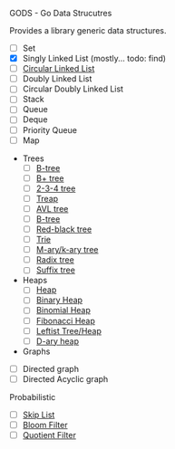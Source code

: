 GODS - Go Data Strucutres

Provides a library generic data structures.

- [ ] Set
- [x] Singly Linked List (mostly... todo: find)
- [ ] [Circular Linked List](https://www.geeksforgeeks.org/circular-linked-list/)
- [ ] Doubly Linked List
- [ ] Circular Doubly Linked List
- [ ] Stack
- [ ] Queue
- [ ] Deque
- [ ] Priority Queue
- [ ] Map
- Trees
  - [ ] [B-tree](https://en.wikipedia.org/wiki/B-tree)
  - [ ] [B+ tree](https://en.wikipedia.org/wiki/B+_tree)
  - [ ] [2-3-4 tree](https://en.wikipedia.org/wiki/2-3-4_tree)
  - [ ] [Treap](https://en.wikipedia.org/wiki/Treap)
  - [ ] [AVL tree](https://en.wikipedia.org/wiki/AVL_tree)
  - [ ] [B-tree](https://en.wikipedia.org/wiki/B-tree)
  - [ ] [Red-black tree](https://en.wikipedia.org/wiki/Red-black_tree)
  - [ ] [Trie](https://en.wikipedia.org/wiki/Trie)
  - [ ] [M-ary/k-ary tree](https://en.wikipedia.org/wiki/M-ary_tree)
  - [ ] [Radix tree](https://en.wikipedia.org/wiki/Radix_tree)
  - [ ] [Suffix tree](https://en.wikipedia.org/wiki/Suffix_tree)
- Heaps
  - [ ] [Heap](https://en.wikipedia.org/wiki/Heap_(data_structure))
  - [ ] [Binary Heap](https://www.geeksforgeeks.org/binary-heap/)
  - [ ] [Binomial Heap](https://www.geeksforgeeks.org/binomial-heap-2)
  - [ ] [Fibonacci Heap](https://www.geeksforgeeks.org/fibonacci-heap-set-1-introduction)
  - [ ] [Leftist Tree/Heap](https://www.geeksforgeeks.org/leftist-tree-leftist-heap/)
  - [ ] [D-ary heap](https://en.wikipedia.org/wiki/D-ary_heap)
- Graphs
- [ ] Directed graph
- [ ] Directed Acyclic graph

Probabilistic
- [ ] [Skip List](https://en.wikipedia.org/wiki/Skip_list)
- [ ] [Bloom Filter](https://en.wikipedia.org/wiki/Bloom_filter)
- [ ] [Quotient Filter](https://en.wikipedia.org/wiki/Quotient_filter)
